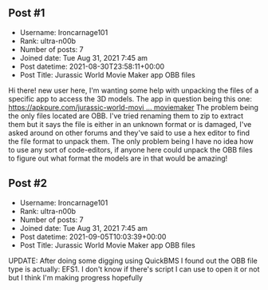 ## Post #1
- Username: Ironcarnage101
- Rank: ultra-n00b
- Number of posts: 7
- Joined date: Tue Aug 31, 2021 7:45 am
- Post datetime: 2021-08-30T23:58:11+00:00
- Post Title: Jurassic World Movie Maker app OBB files

Hi there! new user here, I'm wanting some help with unpacking the files of a specific app to access the 3D models.
The app in question being this one: [https://apkpure.com/jurassic-world-movi ... moviemaker](https://apkpure.com/jurassic-world-moviemaker/com.nbcuni.jurassicworldmoviemaker)
The problem being the only files located are OBB. I've tried renaming them to zip to extract them but it says the file is either in an unknown format or is damaged, I've asked around on other forums and they've said to use a hex editor to find the file format to unpack them. The only problem being I have no idea how to use any sort of code-editors, if anyone here could unpack the OBB files to figure out what format the models are in that would be amazing!
## Post #2
- Username: Ironcarnage101
- Rank: ultra-n00b
- Number of posts: 7
- Joined date: Tue Aug 31, 2021 7:45 am
- Post datetime: 2021-09-05T10:03:39+00:00
- Post Title: Jurassic World Movie Maker app OBB files

UPDATE: After doing some digging using QuickBMS I found out the OBB file type is actually: EFS1. I don't know if there's script I can use to open it or not but I think I'm making progress hopefully
